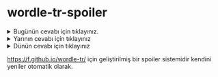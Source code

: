 # wordle-tr-spoiler

<details>
  <summary>Bugünün cevabı için tıklayınız.</summary>
  <br>
    <b> tıraş </b>
</details>

<details>
  <summary>Yarının cevabı için tıklayınız</summary>
  <br>
   <b> elden </b>
</details>

<details>
  <summary>Dünün cevabı için tıklayınız </summary>
  <br>
  <b> halat </b>
</details>

https://f.github.io/wordle-tr/ için geliştirilmiş bir spoiler sistemidir kendini yeniler otomatik olarak.

